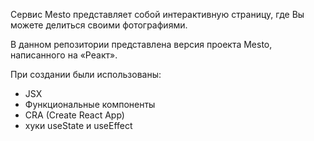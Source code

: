 Сервис Mesto представляет собой интерактивную страницу, где Вы можете делиться своими фотографиями.  

В данном репозитории представлена версия проекта Mesto, написанного на «Реакт».  

При создании были использованы:  
* JSX
* Функциональные компоненты
* CRA (Create React App)
* хуки useState и useEffect